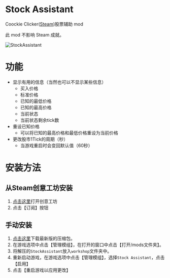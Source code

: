 # Stock Assistant

Coockie Clicker([Steam](https://store.steampowered.com/app/1454400/Cookie_Clicker/))股票辅助 mod

此 mod 不影响 Steam 成就。

![StockAssistant](https://user-images.githubusercontent.com/91243835/134629261-f57cc796-f5b0-42aa-ae54-ed194ab2486a.png)

# 功能
* 显示有用的信息（当然也可以不显示某些信息）
  * 买入价格
  * 标准价格
  * 已知的最低价格
  * 已知的最高价格
  * 当前状态
  * 当前状态剩余tick数
* 重设已知价格
  * 可以将已知的最高价格和最低价格重设为当前价格
* 更改股市1Tick的周期（秒）
  * 当游戏重启时会变回默认值（60秒）

# 安装方法
## 从Steam创意工坊安装
1. [点击这里](https://steamcommunity.com/sharedfiles/filedetails/?id=2685407336)打开创意工坊
2. 点击【订阅】按钮

## 手动安装
1. [点击这里](https://github.com/zyaboo/StockAssistant/releases/latest/download/StockAssistant.zip)下载最新版的压缩包。
2. 在游戏选项中点击【管理模组】，在打开的窗口中点击【打开/mods文件夹】。
3. 将解压的`StockAssistant`放入`workshop`文件夹中。
4. 重新启动游戏，在游戏选项中点击【管理模组】，选择`Stock Assistant`，点击【启用】
5. 点击【重启游戏以应用更改】
